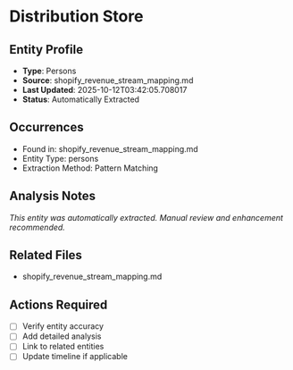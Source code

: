 # Distribution Store

## Entity Profile
- **Type**: Persons
- **Source**: shopify_revenue_stream_mapping.md
- **Last Updated**: 2025-10-12T03:42:05.708017
- **Status**: Automatically Extracted

## Occurrences
- Found in: shopify_revenue_stream_mapping.md
- Entity Type: persons
- Extraction Method: Pattern Matching

## Analysis Notes
*This entity was automatically extracted. Manual review and enhancement recommended.*

## Related Files
- shopify_revenue_stream_mapping.md

## Actions Required
- [ ] Verify entity accuracy
- [ ] Add detailed analysis
- [ ] Link to related entities
- [ ] Update timeline if applicable
